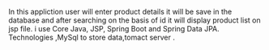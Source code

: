 In this appliction user will enter product details it will be save in the database  and  after searching on the basis of id it will display product list on jsp file.
 i use Core Java, JSP, Spring Boot and Spring Data JPA. Technologies ,MySql to store data,tomact server . 
